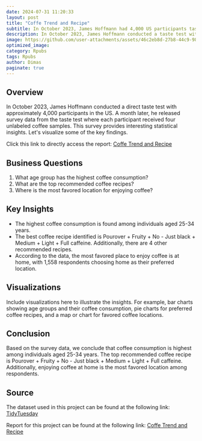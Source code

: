 ```yaml
---
date: 2024-07-31 11:20:33
layout: post
title: "Coffe Trend and Recipe"
subtitle: In October 2023, James Hoffmann had 4,000 US participants taste four unlabeled coffee samples. He later released survey data with key insights.
description: In October 2023, James Hoffmann conducted a taste test with 4,000 US participants and released the survey data a month later. Each participant rated four unlabeled coffee samples. Let's visualize the key findings.
image: https://github.com/user-attachments/assets/46c2eb8d-27b8-44c9-9801-cad641622126
optimized_image: 
category: Rpubs 
tags: Rpubs
author: Dimas
paginate: true
---
```


## Overview
In October 2023, James Hoffmann conducted a direct taste test with approximately 4,000 participants in the US. A month later, he released survey data from the taste test where each participant received four unlabeled coffee samples. This survey provides interesting statistical insights. Let's visualize some of the key findings.

Click this link to directly access the report: [Coffe Trend and Recipe](https://rpubs.com/senddimas/1207013)

## Business Questions
1. What age group has the highest coffee consumption?
2. What are the top recommended coffee recipes?
3. Where is the most favored location for enjoying coffee?

## Key Insights
- The highest coffee consumption is found among individuals aged 25-34 years.
- The best coffee recipe identified is Pourover + Fruity + No - Just black + Medium + Light + Full caffeine. Additionally, there are 4 other recommended recipes.
- According to the data, the most favored place to enjoy coffee is at home, with 1,558 respondents choosing home as their preferred location.

## Visualizations
Include visualizations here to illustrate the insights. For example, bar charts showing age groups and their coffee consumption, pie charts for preferred coffee recipes, and a map or chart for favored coffee locations.

## Conclusion
Based on the survey data, we conclude that coffee consumption is highest among individuals aged 25-34 years. The top recommended coffee recipe is Pourover + Fruity + No - Just black + Medium + Light + Full caffeine. Additionally, enjoying coffee at home is the most favored location among respondents.

## Source
The dataset used in this project can be found at the following link:
[TidyTuesday](https://github.com/rfordatascience/tidytuesday/blob/master/data/2024/2024-05-14/readme.md)

Report for this project can be found at the following link:
[Coffe Trend and Recipe](https://rpubs.com/senddimas/1207013)
